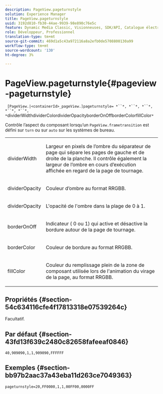 ```yaml
---
description: PageView.pageturnstyle
solution: Experience Manager
title: PageView.pageturnstyle
uuid: 3192d810-fb30-44ae-9939-98e890c76e5c
feature: Dynamic Media Classic, Visionneuses, SDK/API, Catalogue électronique
role: Développeur, Professionnel
translation-type: tm+mt
source-git-commit: 469d1a5c43a972116a8a2efb0de5708800130a99
workflow-type: tm+mt
source-wordcount: '130'
ht-degree: 3%

---
```



# PageView.pageturnstyle{#pageview-pageturnstyle}

` [PageView.|<containerId>_pageView.]pageturnstyle= *``*, *``*, *``*, *``*, *``*, *`dividerWidthdividerColordividerOpacityborderOnOffborderColorfillColor`*`

Contrôle l’aspect du composant lorsqu’un `PageView.frametransition` est défini sur `turn` ou sur `auto` sur les systèmes de bureau.

<table id="table_A8CDA1AE2680402A99BCD5DD371B225F"> 
 <tbody> 
  <tr> 
   <td colname="col1"> <p> <span class="codeph"><span class="varname"> dividerWidth</span></span> </p> </td> 
   <td colname="col2"> <p> Largeur en pixels de l’ombre du séparateur de page qui sépare les pages de gauche et de droite de la planche. Il contrôle également la largeur de l’ombre en cours d’exécution affichée en regard de la page de tournage. </p> </td> 
  </tr> 
  <tr> 
   <td colname="col1"> <p><span class="codeph"><span class="varname"> dividerOpacity</span></span> </p> </td> 
   <td colname="col2"> <p> Couleur d’ombre au format RRGBB. </p> </td> 
  </tr> 
  <tr> 
   <td colname="col1"> <p><span class="codeph"><span class="varname"> dividerOpacity</span></span> </p> </td> 
   <td colname="col2"> <p>L'opacité de l'ombre dans la plage de <span class="codeph"> 0</span> à <span class="codeph"> 1</span>. </p> </td> 
  </tr> 
  <tr> 
   <td colname="col1"> <p><span class="codeph"><span class="varname"> borderOnOff</span></span> </p> </td> 
   <td colname="col2"> <p> Indicateur (<span class="codeph"> 0</span> ou <span class="codeph"> 1</span>) qui active et désactive la bordure autour de la page de tournage. </p> </td> 
  </tr> 
  <tr> 
   <td colname="col1"> <p><span class="codeph"><span class="varname"> borderColor</span></span> </p> </td> 
   <td colname="col2"> <p> Couleur de bordure au format RRGBB. </p> </td> 
  </tr> 
  <tr> 
   <td colname="col1"> <p><span class="codeph"><span class="varname"> fillColor</span></span> </p> </td> 
   <td colname="col2"> <p> Couleur du remplissage plein de la zone de composant utilisée lors de l'animation du virage de la page, au format RRGBB. </p> </td> 
  </tr> 
 </tbody> 
</table>

## Propriétés {#section-54c634116cfe4f17813318e07539264c}

Facultatif.

## Par défaut {#section-43fd13f639c2480c82658fafeeaf0846}

`40,909090,1,1,909090,FFFFFF`

## Exemples {#section-bb97b2aac37a43eba11d263ce7049363}

`pageturnstyle=20,FF0000,1,1,00FF00,0000FF`
